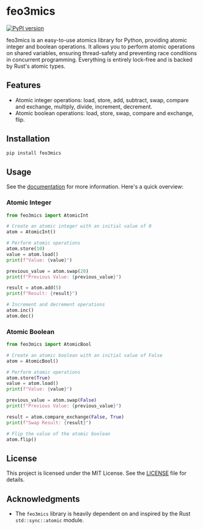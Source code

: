 # feo3mics

[![PyPI version](https://badge.fury.io/py/feo3mics.svg)](https://badge.fury.io/py/feo3mics)

feo3mics is an easy-to-use atomics library for Python, providing atomic integer and boolean operations. It allows you to perform atomic operations on shared variables, ensuring thread-safety and preventing race conditions in concurrent programming. Everything is entirely lock-free and is backed by Rust's atomic types.

## Features

- Atomic integer operations: load, store, add, subtract, swap, compare and exchange, multiply, divide, increment, decrement.
- Atomic boolean operations: load, store, swap, compare and exchange, flip.

## Installation

```bash
pip install feo3mics
```

## Usage

See the [documentation](https://github.com/RuneBlaze/feo3mics/blob/main/DOCS.md) for more information. Here's a quick overview:

### Atomic Integer

```python
from feo3mics import AtomicInt

# Create an atomic integer with an initial value of 0
atom = AtomicInt()

# Perform atomic operations
atom.store(10)
value = atom.load()
print(f"Value: {value}")

previous_value = atom.swap(20)
print(f"Previous Value: {previous_value}")

result = atom.add(5)
print(f"Result: {result}")

# Increment and decrement operations
atom.inc()
atom.dec()
```

### Atomic Boolean

```python
from feo3mics import AtomicBool

# Create an atomic boolean with an initial value of False
atom = AtomicBool()

# Perform atomic operations
atom.store(True)
value = atom.load()
print(f"Value: {value}")

previous_value = atom.swap(False)
print(f"Previous Value: {previous_value}")

result = atom.compare_exchange(False, True)
print(f"Swap Result: {result}")

# Flip the value of the atomic boolean
atom.flip()
```

## License

This project is licensed under the MIT License. See the [LICENSE](LICENSE) file for details.

## Acknowledgments

- The `feo3mics` library is heavily dependent on and inspired by the Rust `std::sync::atomic` module.